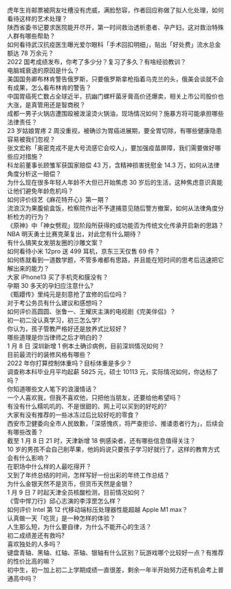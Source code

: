 虎年生肖邮票被网友吐槽没有虎威，满脸愁容，作者回应称做了拟人化处理，如何看待这样的艺术处理？  
陕西省委书记要求医院能开尽开，第一时间救治透析患者、孕产妇，这对救治特殊人群有哪些帮助？  
如何看待武汉抗疫医生曝光爱尔眼科「手术回扣明细」，贴出「好处费」流水总金额达 78 万余元？  
2022 国考成绩发布，你考了多少分？复习了多久？有啥经验教训？  
电脑城衰退的原因是什么？  
美国国务卿布林肯警告俄罗斯，只要俄罗斯拿枪指着乌克兰的头，俄美会谈就不会有成果，怎么看布林肯的警告？  
中国胃癌死亡数占全球近半，抗幽门螺杆菌牙膏高价还爆卖，相关上市公司股价也大涨，是真管用还是智商税？  
成都一男子火锅店遭围殴被泼滚烫火锅油，现场情况如何？施暴方将可能承担哪些法律责任？  
23 岁姑娘胃疼 2 周没重视，被确诊为胃癌进展期，要全胃切除，有哪些健康隐患容易被我们忽视？  
张文宏称「奥密克戎不是大号流感它会咬人」，要加强疫苗屏障，我们需要做好哪些应对措施？  
科龙前董事长顾雏军获国家赔偿 43 万，含精神损害抚慰金 14.3 万，如何从法律角度分析这一赔偿？  
为什么现在很多年轻人年龄不大但已开始焦虑 30 岁后的生活，这种焦虑意识真能让他们避免年龄危机吗？  
如何评价综艺《麻花特开心》第一期？  
流浪汉为果腹偷盒饭，检察院作出不予逮捕意见随后警方撤案，如何从法律角度分析检方的行为？  
《原神》中「神女劈观」现阶段所获得的成功能否为传统文化传承开启新的思路？  
NBA 明天勇士比赛克莱复出，对此您有什么期待？  
有什么搞笑女发朋友圈的沙雕文案？  
如何看待小米 12pro 送 499 耳机，京东三天仅售 69 件？  
如何练就看到一道数学题，不管多难都有思路，并且能在短时间的思考后迅速把它解出来的能力？  
大家 iPhone13 买了手机壳和膜没有？  
孕期 30 多天的孕妇应注意什么?  
《甄嬛传》里纯元是刻意抢了宜修的后位吗？  
对于考公务员有什么建议和感想吗？  
如何评价高圆圆、张鲁一、王耀庆主演的电视剧《完美伴侣》？  
初一初二没认真学习，初三怎么学?  
你认为，孩子管教严格好还是放养式比较好？  
哪些道理是你当律师之后才明白的？  
1 月 8 日 深圳新增 1 例本土确诊病例，目前深圳情况如何？  
目前最流行的装修风格有哪些？  
2022 年你打算控制体重吗？目标体重是多少？  
调查称本科毕业月平均起薪 5825 元，硕士 10113 元，实际情况如何，你达标了吗？  
你知道哪些文人笔下的浪漫情话？  
一个人喜欢我，但我不喜欢他，只把他当朋友，还要给他希望吗？  
有没有什么糯叽叽的、不是很甜的、网上可以买到的好吃的?  
大家有没有推荐的一些冰冻过后比较好吃的零食？  
西安市卫健委向全市人民致歉，「深感愧疚，将严查拒诊、推诿患者行为」，后续会有哪些改善？  
截至 1 月 8 日 21 时，天津新增 18 例感染者，还有哪些信息值得关注？  
10 岁的男孩不会自己削苹果，他妈妈说只要孩子学习好就行了，这样的教育方式会有什么影响？  
在职场中什么样的人最吃得开？  
又到了年终总结的时间，怎样写好一份出彩的年终工作总结？  
为什么金银天然不是货币，但货币天然是金银？  
1 月 9 日 7 时起天津全员核酸检测，目前情况如何？  
《雪中悍刀行》邱心志演的李淳罡怎么样？  
如何评价 Intel 第 12 代移动端标压处理器性能超越 Apple M1 max？  
认真做一天「吃货」是一种怎样的体验？  
人生那么短，为什么要自律，为什么不能开心的生活？  
初二成绩差还有救吗?  
喜欢独处的人多吗？  
键盘青轴、黑轴、红轴、茶轴、银轴有什么区别？玩游戏哪个比较好一点？有推荐的性价比高的嘛？  
初中生，初一加上初二上学期成绩一直很差，剩余一年半开始努力还有机会考上普通高中吗？  
